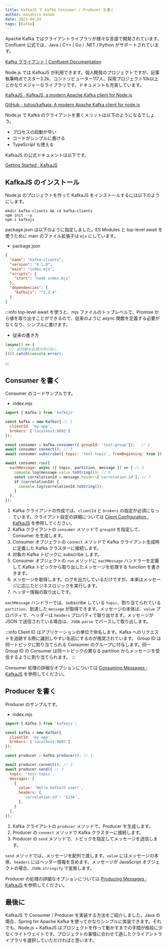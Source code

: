 ```yaml
---
title: KafkaJS で Kafka Consumer / Producer を書く
author: masahiro-kondo
date: 2023-04-24
tags: [Kafka]
---
```


Apache Kafka ではクライアントライブラリが様々な言語で開発されています。Confluent 公式では、Java / C++ / Go / .NET / Python がサポートされています。

[Kafka クライアント &#124; Confluent Documentation](https://docs.confluent.io/ja-jp/platform/7.1/clients/index.html)

Node.js では KafkaJS が利用できます。個人開発のプロジェクトですが、記事執筆時点でスター3.2k、コントリビューター117人、採用プロジェクト10k以上とかなりメジャーなライブラリです。ドキュメントも充実しています。

[KafkaJS · KafkaJS, a modern Apache Kafka client for Node.js](https://kafka.js.org/)

[GitHub - tulios/kafkajs: A modern Apache Kafka client for node.js](https://github.com/tulios/kafkajs)

Node.js で Kafka のクライアントを書くメリットは以下のようになるでしょう。

- プロセスの起動が早い
- コードがシンプルに書ける
- TypeScript も使える

KafkaJS の公式ドキュメントは以下です。

[Getting Started · KafkaJS](https://kafka.js.org/docs/getting-started)

## KafkaJS のインストール
Node.js のプロジェクトを作って KafkaJS をインストールするには以下のようにします。

```shell
mkdir kafka-clients && cd kafka-clients
npm init --y
npm i kafkajs
```

package.json は以下のように指定しました。ES Modules と top-level await を使うために main のファイル拡張子は `mjs` にしています。

- package.json
```json
{
  "name": "kafka-clients",
  "version": "0.1.0",
  "main": "index.mjs",
  "scripts": {
    "start": "node index.mjs"
  },
  "dependencies": {
    "kafkajs": "^2.2.4"
  }
}
```

:::info
top-level await を使うと、mjs ファイルのトップレベルで、Promise から値を取り出すことができるので、従来のように async 関数を定義する必要がなくなり、シンプルに書けます。

- 従来の書き方
```javascript
(async() => {
  // 非同期な処理の呼び出し
})().catch(console.error);
```
:::

## Consumer を書く

Consumer のコードサンプルです。

- index.mjs
```javascript
import { Kafka } from 'kafkajs'

const kafka = new Kafka({ // 1
  clientId: 'my-app',
  brokers: ['localhost:9092']
});

const consumer = kafka.consumer({ groupId: 'test-group'}); 　// 2
await consumer.connect(); // 3
await consumer.subscribe({ topic: 'test-topic', fromBeginning: true }); // 4

await consumer.run({
  eachMessage: async ({ topic, partition, message }) => { // 5
    console.log(message.value.toString()); // 6
    const correlationId = message.headers['correlation-id']; // 7
    if (correlationId) {
      console.log(correlationId.toString());
    }
  },
});
```

1. Kafka クライアントの作成では、`clientId` と `brokers` の指定が必須になっています。クライアント設定の詳細については [Client Configuration · KafkaJS](https://kafka.js.org/docs/configuration) を参照してください。
2. Kafka クライアントの `consumer` メソッドで `groupId` を指定して、Consumer を生成します。
3. Consumer オブジェクトの `connect` メソッドで Kafka クライアント生成時に定義した Kafka クラスターに接続します。
4. 対象の Kafka トピックに subscribe します。
5. Consumer オブジェクトの `run` メソッドに `eachMessage` ハンドラーを定義して Kafka トピックから取り出したメッセージを処理する function を書ききます。
6. メッセージを取得します。ログを出力しているだけですが、本来はメッセージに応じたビジネスロジックを実行します。
7. ヘッダー情報の取り出しです。


`eachMessage` ハンドラーでは、subscribe している `topic`、割り当てられている `partition`、到達した `message` が取得できます。メッセージの本体は、`value` プロパティで、ヘッダーは `headers` プロパティで取り出せます。メッセージが JSON で送信されている場合は、`JSON.parse` でパースして取り出します。


:::info
Client ID はアプリケーションの単位で命名します。Kafka へのリクエストを追跡する際に識別しやすい名前にするのが推奨されています。
Group ID は同一トピックに割り当てられる Consumer のグループに付与します。同一 Group ID の Consumer は同一トピックの異なる partition からメッセージを受信するように割り当てられます。
:::

Consumer 処理の詳細なオプションについては [Consuming Messages · KafkaJS](https://kafka.js.org/docs/consuming) を参照してください。

## Producer を書く

Producer のサンプルです。

- index.mjs
```javascript
import { Kafka } from 'kafkajs';

const kafka = new Kafka({
  clientId: 'my-app',
  brokers: ['localhost:9092']
});

const producer = kafka.producer(); // 1

await producer.connect(); // 2
await producer.send({ // 3
  topic: 'test-topic',
  messages: [
    {
      value: 'Hello KafkaJS user!',
      headers: {
        'correlation-id': '1234',
      },
    }
  ],
});
```

1. Kafka クライアントの `producer` メソッドで、Producer を生成します。
2. Producer の `connect` メソッドで Kafka クラスターに接続します。
3. Producer の `send` メソッドで、トピックを指定してメッセージを送信します。

`send` メソッドでは、メッセージを配列で渡します。`value` にはメッセージの本体、`headers` にはヘッダー情報を含めます。メッセージが JavaScript オブジェクトの場合、`JSON.stringify` で変換します。

Producer の処理の詳細なオプションについては [Producing Messages · KafkaJS](https://kafka.js.org/docs/producing) を参照してください。

## 最後に
KafkaJS で Consumer / Producer を実装する方法をご紹介しました。Java の場合、Spring for Apache Kafka を使ってかなりシンプルに実装できます。それでも、Node.js + KafkaJS はプロジェクトを作って動かすまでの手間が格段に少なくライトウェイトです。プロジェクトの事情に合わせて適したクライアントライブラリを選択していただければと思います。
